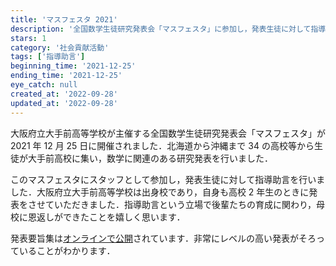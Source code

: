 ```yaml
---
title: 'マスフェスタ 2021'
description: '全国数学生徒研究発表会「マスフェスタ」に参加し，発表生徒に対して指導助言を行いました．'
stars: 1
category: '社会貢献活動'
tags: ['指導助言']
beginning_time: '2021-12-25'
ending_time: '2021-12-25'
eye_catch: null
created_at: '2022-09-28'
updated_at: '2022-09-28'
---
```


大阪府立大手前高等学校が主催する全国数学生徒研究発表会「マスフェスタ」が 2021 年 12 月 25 日に開催されました．北海道から沖縄まで 34 の高校等から生徒が大手前高校に集い，数学に関連のある研究発表を行いました．

このマスフェスタにスタッフとして参加し，発表生徒に対して指導助言を行いました．大阪府立大手前高等学校は出身校であり，自身も高校 2 年生のときに発表をさせていただきました．指導助言という立場で後輩たちの育成に関わり，母校に恩返しができたことを嬉しく思います．

発表要旨集は[オンラインで公開](https://otemae-hs.ed.jp/ssh/dat/2021mathfesta_abstract.pdf)されています．非常にレベルの高い発表がそろっていることがわかります．
